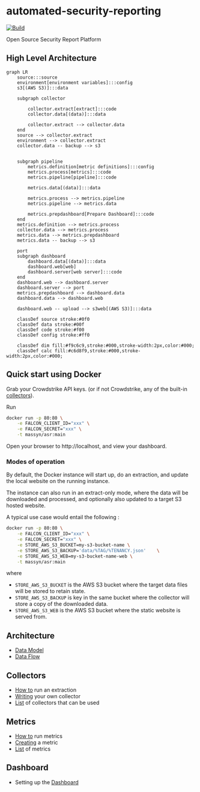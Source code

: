 # automated-security-reporting

[![Build](https://github.com/massyn/automated-security-reporting/actions/workflows/build.yml/badge.svg)](https://github.com/massyn/automated-security-reporting/actions/workflows/build.yml)

Open Source Security Report Platform

## High Level Architecture

```mermaid
graph LR
    source:::source
    environment[environment variables]:::config
    s3[(AWS S3)]:::data

    subgraph collector
        
        collector.extract[extract]:::code
        collector.data[(data)]:::data

        collector.extract --> collector.data
    end
    source --> collector.extract
    environment --> collector.extract
    collector.data -- backup --> s3

    
    subgraph pipeline
        metrics.definition[metric definitions]:::config
        metrics.process[metrics]:::code
        metrics.pipeline[pipeline]:::code

        metrics.data[(data)]:::data

        metrics.process --> metrics.pipeline
        metrics.pipeline --> metrics.data

        metrics.prepdashboard[Prepare Dashboard]:::code
    end
    metrics.definition --> metrics.process
    collector.data --> metrics.process
    metrics.data --> metrics.prepdashboard
    metrics.data -- backup --> s3
    
    port
    subgraph dashboard
        dashboard.data[(data)]:::data
        dashboard.web[web]
        dashboard.server[web server]:::code
    end
    dashboard.web --> dashboard.server
    dashboard.server --> port
    metrics.prepdashboard --> dashboard.data
    dashboard.data --> dashboard.web

    dashboard.web -- upload --> s3web[(AWS S3)]:::data

    classDef source stroke:#0f0
    classDef data stroke:#00f
    classDef code stroke:#f00
    classDef config stroke:#ff0

    classDef dim fill:#f9c6c9,stroke:#000,stroke-width:2px,color:#000;
    classDef calc fill:#c6d8f9,stroke:#000,stroke-width:2px,color:#000;
```

## Quick start using Docker

Grab your Crowdstrike API keys. (or if not Crowdstrike, any of the built-in [collectors](00-docs/collectors.md)).

Run

```bash
docker run -p 80:80 \
    -e FALCON_CLIENT_ID="xxx" \
    -e FALCON_SECRET="xxx" \
    -t massyn/asr:main 
```

Open your browser to http://localhost, and view your dashboard.

### Modes of operation

By default, the Docker instance will start up, do an extraction, and update the local website on the running instance.

The instance can also run in an extract-only mode, where the data will be downloaded and processed, and optionally also updated to a target S3 hosted website.

A typical use case would entail the following :

```bash
docker run -p 80:80 \
    -e FALCON_CLIENT_ID="xxx" \
    -e FALCON_SECRET="xxx" \
    -e STORE_AWS_S3_BUCKET=my-s3-bucket-name \
    -e STORE_AWS_S3_BACKUP='data/%TAG/%TENANCY.json'    \
    -e STORE_AWS_S3_WEB=my-s3-bucket-name-web \
    -t massyn/asr:main 
```

where

* `STORE_AWS_S3_BUCKET` is the AWS S3 bucket where the target data files will be stored to retain state.
* `STORE_AWS_S3_BACKUP` is key in the same bucket where the collector will store a copy of the downloaded data.
* `STORE_AWS_S3_WEB` is the AWS S3 bucket where the static website is served from.

## Architecture

* [Data Model](00-docs/data-model.md)
* [Data Flow](00-docs/data-flow.md)

## Collectors

* [How to](00-docs/how-to-run-an-extraction.md) run an extraction
* [Writing](00-docs/writing-a-collector.md) your own collector
* [List](00-docs/collectors.md) of collectors that can be used

## Metrics

* [How to](00-docs/how-to-run-metrics.md) run metrics
* [Creating](00-docs/create-a-metric.md) a metric
* [List](00-docs/metrics.md) of metrics

## Dashboard

* Setting up the [Dashboard](00-docs/dashboard.md)